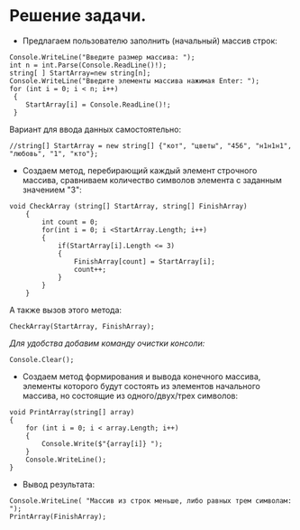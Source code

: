 
# Решение задачи.

* Предлагаем пользователю заполнить (начальный) массив строк:
```
Console.WriteLine("Введите размер массива: ");
int n = int.Parse(Console.ReadLine()!);
string[ ] StartArray=new string[n];
Console.WriteLine("Введите элементы массива нажимая Enter: ");
for (int i = 0; i < n; i++)
 {   
    StartArray[i] = Console.ReadLine()!;
 }
```
Вариант для ввода данных самостоятельно:
```
//string[] StartArray = new string[] {"кот", "цветы", "456", "н1н1н1", "любовь", "1", "кто"}; 
```

* Создаем метод, перебирающий каждый элемент строчного массива, сравниваем количество символов элемента с заданным значением "3":

```
void CheckArray (string[] StartArray, string[] FinishArray)
    {
        int count = 0;
        for(int i = 0; i <StartArray.Length; i++)
        {
            if(StartArray[i].Length <= 3)
            {
                FinishArray[count] = StartArray[i];
                count++;
            }
        }
    }
```
А также вызов этого метода:
```
CheckArray(StartArray, FinishArray);
```
*Для удобства добавим команду очистки консоли:*
```
Console.Clear();
```

* Создаем метод формирования и вывода конечного массива, элементы которого будут состоять из элементов начального массива, но состоящие из одного/двух/трех символов:

```
void PrintArray(string[] array)
{
    for (int i = 0; i < array.Length; i++)
    {
        Console.Write($"{array[i]} ");
    }
    Console.WriteLine();
}
```
* Вывод результата:
```
Console.WriteLine( "Массив из строк меньше, либо равных трем символам: ");
PrintArray(FinishArray);
